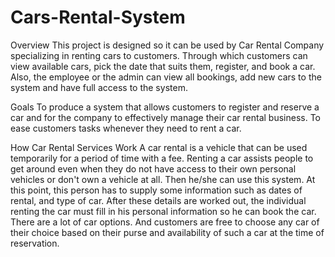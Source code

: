 # Cars-Rental-System
Overview
This project is designed so it can be used by Car Rental Company specializing in renting cars to customers. Through which customers can view available cars, pick the date that suits them, register, and book a car. Also, the employee or the admin can view all bookings, add new cars to the system and have full access to the system.

Goals
To produce a system that allows customers to register and reserve a car and for the company to effectively manage their car rental business.
To ease customers tasks whenever they need to rent a car.

How Car Rental Services Work
A car rental is a vehicle that can be used temporarily for a period of time with a fee. Renting a car assists people to get around even when they do not have access to their own personal vehicles or don't own a vehicle at all. Then he/she can use this system. At this point, this person has to supply some information such as dates of rental, and type of car. After these details are worked out, the individual renting the car must fill in his personal information so he can book the car.
There are a lot of car options. And customers are free to choose any car of their choice based on their purse and availability of such a car at the time of reservation.

